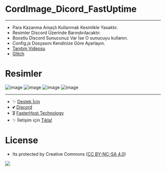 # CordImage_Dicord_FastUptime
---

- Para Kazanma Amaçlı Kullanmak Kesinlikle Yasaktır.
- Resimler Discord Üzerinde Barındırılacaktır.
- Boostlu Discord Sunucunuz Var İse O sunucuyu kullanın.
- Config.js Dosyasını Kendinize Göre Ayarlayın.
- [Tanıtım Videosu](https://youtu.be/UyQxh4lyXOg)
- [Glitch](https://glitch.com/edit/#!/glamorous-northern-emmental)

# Resimler
![image](https://user-images.githubusercontent.com/63351166/202912007-53942553-b60d-44ea-8778-934f777eb2c5.png)
![image](https://user-images.githubusercontent.com/63351166/202912016-b161b39e-a0d4-405b-bf95-75f87f311896.png)
![image](https://user-images.githubusercontent.com/63351166/202912066-77b78d33-b201-46df-a396-1666e4005218.png)
![image](https://user-images.githubusercontent.com/63351166/202912077-a51778e0-4451-4ade-b1b3-f99bc68e0ac4.png)


---
- ✨ [Destek İçin](https://fastuptime.com) <br>
- 💕 [Discord](https://fastuptime.com/discord)<br>
- 🎖️ [FasterHost Technology](https://fasterhost.tech/)<br>
- ✨ İletişim için [Tıkla!](mailto:fastuptime@gmail.com)<br>

# License
- Its protected by Creative Commons ([CC BY-NC-SA 4.0](https://creativecommons.org/licenses/by-nc-sa/4.0/))

<a href="https://creativecommons.org/licenses/by-nc-sa/4.0/" title="BYNCSA40"><img src="https://licensebuttons.net/l/by-nc-sa/4.0/88x31.png"></a>
